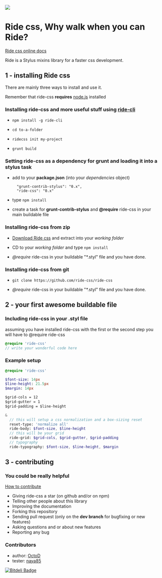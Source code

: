 ![](https://d13yacurqjgara.cloudfront.net/users/505610/screenshots/1892404/ridecss.jpg)

Ride css, Why walk when you can Ride?
=====================================

[Ride css online docs](https://ride-css.github.io/)

Ride is a Stylus mixins library for a faster css development.

## 1 - installing Ride css

There are mainly three ways to install and use it.

Remember that ride-css **requires** [node.js](http://nodejs.org/ "Click here to go to node.js website") installed

### Installing ride-css and more useful stuff using [ride-cli](http://github.com/ride-css/ride-cli/ "Ride-cli github repository")

* ```npm install -g ride-cli```

* ```cd to-a-folder```

* ```ridecss init my-project```

* ```grunt build```

### Setting ride-css as a dependency for grunt and loading it into a stylus task

* add to your **package.json** (into your *dependencies* object)
  ```
    "grunt-contrib-stylus": "0.x",
    "ride-css": "0.x"
  ```

* type ```npm install```

* create a task for **grunt-contrib-stylus** and **@require** ride-css in your main buildable file

### Installing ride-css from zip

* [Download Ride css](https://github.com/ride-css/ride-css/archive/master.zip) and extract into your *working folder* 

* CD to your *working folder* and type ```npm install```

* *@require* ride-css in your buildable "*.styl" file and you have done.

### Installing ride-css from git

* ```git clone https://github.com/ride-css/ride-css```

* *@require* ride-css in your buildable "*.styl" file and you have done.

## 2 - your first awesome buildable file

### Including ride-css in your .styl file

assuming you have installed ride-css with the first or the second step
you will have to @require ride-css

```sass
@require 'ride-css'
// write your wonderful code here
```

### Example setup
```sass
@require 'ride-css'

$font-size: 14px
$line-height: 21.5px
$margin: 14px

$grid-cols = 12
$grid-gutter = 1
$grid-padding = $line-height 

&
  // this will setup a css normalization and a box-sizing reset
  reset-type: 'normalize all'
  ride-body: $font-size, $line-height
  // this will be your grid
  ride-grid: $grid-cols, $grid-gutter, $grid-padding
  // typography
  ride-typography: $font-size, $line-height, $margin
```

## 3 - contributing

### You could be really helpful

[How to contribute](https://github.com/ride-css/ride-css/blob/master/contributing.md)

* Giving ride-css a star (on github and/or on npm)
* Telling other people about this library
* Improving the documentation
* Forking this repository
* Sending pull request (only on the **dev branch** for bugfixing or new features)
* Asking questions and or about new features
* Reporting any bug

### Contributors

* author: [OctoD](https://github.com/OctoD/)
* tester: [naya85](https://github.com/naya85/)

[![Bitdeli Badge](https://d2weczhvl823v0.cloudfront.net/ride-css/ride-css/trend.png)](https://bitdeli.com/free "Bitdeli Badge")

